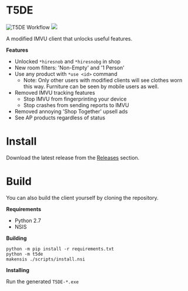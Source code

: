 # T5DE

![T5DE Workflow](https://github.com/dhkatz/t5de/actions/workflows/t5de.yml/badge.svg)
[![](https://dcbadge.vercel.app/api/server/5zkJuKZVTK?style=flat)](https://discord.gg/5zkJuKZVTK)

A modified IMVU client that unlocks useful features.

**Features**

* Unlocked `*hiresnob` and `*hiresnobg` in shop
* New room filters: 'Non-Empty' and '1 Person'
* Use any product with `*use <id>` command
    - Note: Only other users with modified clients will see clothes
    worn this way. Furniture can be seen by mobile users as well.
* Removed IMVU tracking features
  - Stop IMVU from fingerprinting your device
  - Stop crashes from sending reports to IMVU
* Removed annoying 'Shop Together' upsell ads
* See AP products regardless of status

# Install

Download the latest release from the [Releases](https://github.com/dhkatz/t5de/releases) section.

# Build

You can also build the client yourself by cloning the repository.

**Requirements**

* Python 2.7
* NSIS

**Building**

```
python -m pip install -r requirements.txt
python -m t5de
makensis ./scripts/install.nsi
```

**Installing**

Run the generated `T5DE-*.exe`
